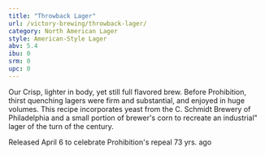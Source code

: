 ```yaml
---
title: "Throwback Lager"
url: /victory-brewing/throwback-lager/
category: North American Lager
style: American-Style Lager
abv: 5.4
ibu: 0
srm: 0
upc: 0
---
```

Our Crisp, lighter in body, yet still full flavored brew.  Before Prohibition, thirst quenching lagers were firm and substantial, and enjoyed in huge volumes. This recipe incorporates yeast from the C. Schmidt Brewery of Philadelphia and a small portion of brewer's corn to recreate an industrial" lager of the turn of the century. 

Released April 6 to celebrate Prohibition's repeal 73 yrs. ago
